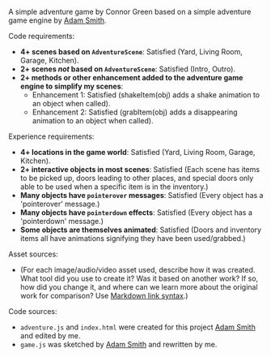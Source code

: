 A simple adventure game by Connor Green based on a simple adventure game engine by [Adam Smith](https://github.com/rndmcnlly).

Code requirements:
- **4+ scenes based on `AdventureScene`**: Satisfied (Yard, Living Room, Garage, Kitchen).
- **2+ scenes *not* based on `AdventureScene`**: Satisfied (Intro, Outro).
- **2+ methods or other enhancement added to the adventure game engine to simplify my scenes**:
    - Enhancement 1: Satisfied (shakeItem(obj) adds a shake animation to an object when called).
    - Enhancement 2: Satisfied (grabItem(obj) adds a disappearing animation to an object when called).

Experience requirements:
- **4+ locations in the game world**: Satisfied (Yard, Living Room, Garage, Kitchen).
- **2+ interactive objects in most scenes**: Satisfied (Each scene has items to be picked up, doors leading to other places, and special doors only able to be used when a specific item is in the inventory.)
- **Many objects have `pointerover` messages**: Satisfied (Every object has a 'pointerover' message.)
- **Many objects have `pointerdown` effects**: Satisfied (Every object has a 'pointerdown' message.)
- **Some objects are themselves animated**: Satisfied (Doors and inventory items all have animations signifying they have been used/grabbed.)

Asset sources:
- (For each image/audio/video asset used, describe how it was created. What tool did you use to create it? Was it based on another work? If so, how did you change it, and where can we learn more about the original work for comparison? Use [Markdown link syntax](https://docs.github.com/en/get-started/writing-on-github/getting-started-with-writing-and-formatting-on-github/basic-writing-and-formatting-syntax#links).)

Code sources:
- `adventure.js` and `index.html` were created for this project [Adam Smith](https://github.com/rndmcnlly) and edited by me.
- `game.js` was sketched by [Adam Smith](https://github.com/rndmcnlly) and rewritten by me.
